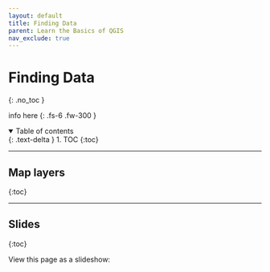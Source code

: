 ```yaml
---
layout: default
title: Finding Data
parent: Learn the Basics of QGIS
nav_exclude: true
---
```


# Finding Data
{: .no_toc }

info here
{: .fs-6 .fw-300 }

<details open markdown="block">
  <summary>
    Table of contents
  </summary>
  {: .text-delta }
1. TOC
{:toc}
</details>

---
## Map layers
{:toc}

---
## Slides
{:toc}

View this page as a slideshow:
